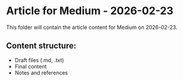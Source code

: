 # Article for Medium - 2026-02-23

This folder will contain the article content for Medium on 2026-02-23.

## Content structure:
- Draft files (.md, .txt)
- Final content
- Notes and references
